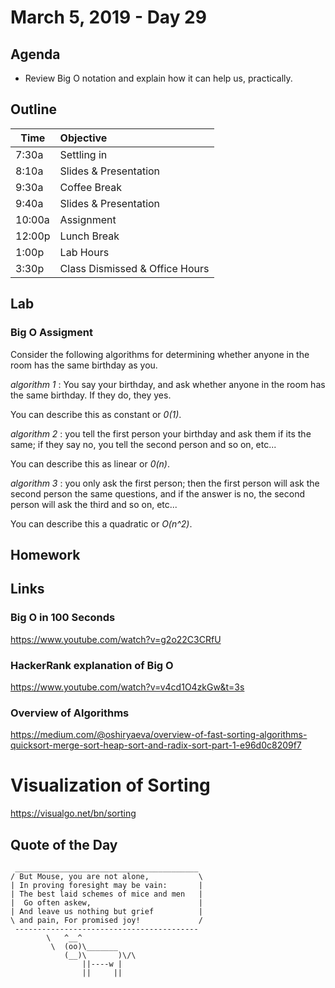 # March 5, 2019 - Day 29


## Agenda

- Review Big O notation and explain how it can help us, practically. 


## Outline

| Time   | Objective                        |
| -------|:---------------------------------|
| 7:30a  | Settling in                      |
| 8:10a  | Slides & Presentation            |
| 9:30a  | Coffee Break                     |
| 9:40a  | Slides & Presentation            |
| 10:00a | Assignment                       |
| 12:00p | Lunch Break                      |
| 1:00p  | Lab Hours                        |
| 3:30p  | Class Dismissed & Office Hours   |

## Lab

### Big O Assigment

Consider the following algorithms for determining whether anyone in the room has the same birthday as you. 

*algorithm 1* : You say your birthday, and ask whether anyone in the room has the same birthday. If they do, they yes. 

You can describe this as constant or *0(1)*. 

*algorithm 2* : you tell the first person your birthday and ask them if its the same; if they say no, you tell the second person and so on, etc... 

You can describe this as linear or *0(n)*.

*algorithm 3* : you only ask the first person; then the first person will ask the second person the same questions, and if the answer is no, the second person will ask the third and so on, etc... 

You can describe this a quadratic or *O(n^2)*.

## Homework


## Links

### Big O in 100 Seconds

https://www.youtube.com/watch?v=g2o22C3CRfU

### HackerRank explanation of Big O

https://www.youtube.com/watch?v=v4cd1O4zkGw&t=3s


### Overview of Algorithms 

https://medium.com/@oshiryaeva/overview-of-fast-sorting-algorithms-quicksort-merge-sort-heap-sort-and-radix-sort-part-1-e96d0c8209f7


# Visualization of Sorting

https://visualgo.net/bn/sorting

## Quote of the Day 
```
 _________________________________________
/ But Mouse, you are not alone,           \
| In proving foresight may be vain:       |
| The best laid schemes of mice and men   |
|  Go often askew,                        |
| And leave us nothing but grief          |
\ and pain, For promised joy!             /
 -----------------------------------------
        \   ^__^
         \  (oo)\_______
            (__)\       )\/\
                ||----w |
                ||     ||


```
